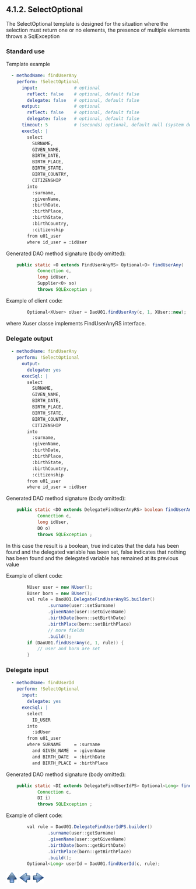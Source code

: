 ## 4.1.2. SelectOptional


The SelectOptional template is designed for the situation where the selection must return one or no elements, the presence of multiple elements throws a SqlException

### Standard use

Template example

~~~yaml
  - methodName: findUserAny
    perform: !SelectOptional
      input:              # optional
        reflect: false    # optional, default false
        delegate: false   # optional, default false
      output:             # optional
        reflect: false    # optional, default false
        delegate: false   # optional, default false
      timeout: 5          # (seconds) optional, default null (system default)
      execSql: |
        select
          SURNAME,
          GIVEN_NAME, 
          BIRTH_DATE,
          BIRTH_PLACE,
          BIRTH_STATE,
          BIRTH_COUNTRY,
          CITIZENSHIP
        into
          :surname,
          :givenName, 
          :birthDate,
          :birthPlace,
          :birthState,
          :birthCountry,
          :citizenship
        from u01_user
        where id_user = :idUser
~~~

Generated DAO method signature (body omitted):

~~~java
    public static <O extends FindUserAnyRS> Optional<O> findUserAny(
            Connection c,
            long idUser,
            Supplier<O> so)
            throws SQLException ;
~~~

Example of client code:

~~~java
        Optional<XUser> oUser = DaoU01.findUserAny(c, 1, XUser::new);
~~~

where Xuser classe implements FindUserAnyRS interface.

### Delegate output

~~~yaml
  - methodName: findUserAny
    perform: !SelectOptional
      output:
        delegate: yes
      execSql: |
        select
          SURNAME,
          GIVEN_NAME, 
          BIRTH_DATE,
          BIRTH_PLACE,
          BIRTH_STATE,
          BIRTH_COUNTRY,
          CITIZENSHIP
        into
          :surname,
          :givenName, 
          :birthDate,
          :birthPlace,
          :birthState,
          :birthCountry,
          :citizenship
        from u01_user
        where id_user = :idUser
~~~

Generated DAO method signature (body omitted):

~~~java
    public static <DO extends DelegateFindUserAnyRS> boolean findUserAny(
            Connection c,
            long idUser,
            DO o)
            throws SQLException ;
~~~

In this case the result is a boolean, true indicates that the data has been found and the delegated variable has been set, false indicates that nothing has been found and the delegated variable has remained at its previous value

Example of client code:

~~~java
        NUser user = new NUser();
        BUser born = new BUser();
        val rule = DaoU01.DelegateFindUserAnyRS.builder()
                .surname(user::setSurname)
                .givenName(user::setGivenName)
                .birthDate(born::setBirthDate)
                .birthPlace(born::setBirthPlace)
                // more fields
                .build();
        if (DaoU01.findUserAny(c, 1, rule)) {
            // user and born are set
        }
~~~

### Delegate input

~~~yaml
  - methodName: findUserId
    perform: !SelectOptional
      input:
        delegate: yes
      execSql: |
        select
          ID_USER
        into
          :idUser
        from u01_user
        where SURNAME     = :surname
          and GIVEN_NAME  = :givenName
          and BIRTH_DATE  = :birthDate
          and BIRTH_PLACE = :birthPlace
~~~

Generated DAO method signature (body omitted):

~~~java
    public static <DI extends DelegateFindUserIdPS> Optional<Long> findUserId(
            Connection c,
            DI i)
            throws SQLException ;
~~~

Example of client code:

~~~java
        val rule = DaoU01.DelegateFindUserIdPS.builder()
                .surname(user::getSurname)
                .givenName(user::getGivenName)
                .birthDate(born::getBirthDate)
                .birthPlace(born::getBirthPlace)
                .build();
        Optional<Long> userId = DaoU01.findUserId(c, rule);
~~~

[![Up](go-up.png)](ConfigYaml.md) [![Next](go-previous.png)](SelectSingle.md) [![Next](go-next.png)](SelectList.md)